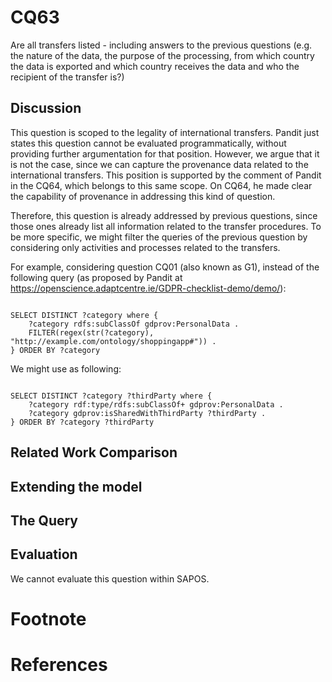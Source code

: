 # CQ63

Are all transfers listed - including answers to the previous questions (e.g. the nature of the data, the purpose of the processing, from which country the data is exported and which country receives the data and who the recipient of the transfer is?)

## Discussion

This question is scoped to the legality of international transfers. Pandit just states this question cannot be evaluated programmatically, without providing further argumentation for that position. However, we argue that it is not the case, since we can capture the provenance data related to the international transfers. This position is supported by the comment of Pandit in the CQ64, which belongs to this same scope. On CQ64, he made clear the capability of provenance in addressing this kind of question.

Therefore, this question is already addressed by previous questions, since those ones already list all information related to the transfer procedures. To be more specific, we might filter the queries of the previous question by considering only activities and processes related to the transfers.

For example, considering question CQ01 (also known as G1), instead of the following query (as proposed by Pandit at <https://openscience.adaptcentre.ie/GDPR-checklist-demo/demo/>):

```sparql

SELECT DISTINCT ?category where {
    ?category rdfs:subClassOf gdprov:PersonalData .
    FILTER(regex(str(?category), "http://example.com/ontology/shoppingapp#")) .
} ORDER BY ?category

```

We might use as following:

```sparql

SELECT DISTINCT ?category ?thirdParty where {
    ?category rdf:type/rdfs:subClassOf+ gdprov:PersonalData .
    ?category gdprov:isSharedWithThirdParty ?thirdParty .
} ORDER BY ?category ?thirdParty

```


## Related Work Comparison
## Extending the model
## The Query
## Evaluation

We cannot evaluate this question within SAPOS.

# Footnote
# References